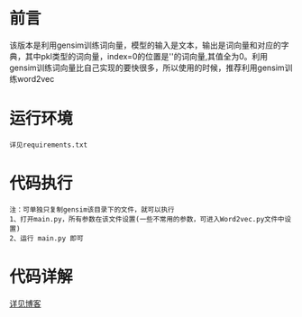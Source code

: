 # 前言
该版本是利用gensim训练词向量，模型的输入是文本，输出是词向量和对应的字典，其中pkl类型的词向量，index=0的位置是'<pad>'的词向量,其值全为0。利用gensim训练词向量比自己实现的要快很多，所以使用的时候，推荐利用gensim训练word2vec
# 运行环境
    详见requirements.txt
# 代码执行
    注：可单独只复制gensim该目录下的文件，就可以执行
    1、打开main.py，所有参数在该文件设置(一些不常用的参数，可进入Word2vec.py文件中设置)
    2、运行 main.py 即可
# 代码详解
[详见博客](https://www.baidu.com)
